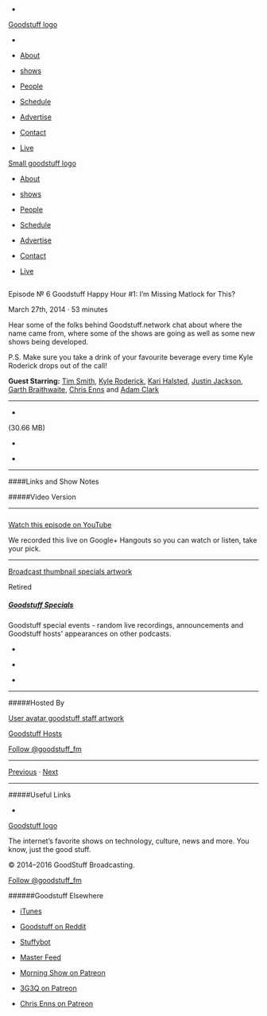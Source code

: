 

-
[Goodstuff logo](http://www.goodstuff.network/)[](/assets/goodstuff_logo-17c1fe6f378352de5d7345f76152130b.svg)

-


-  [About](/about)

-  [shows](/shows)

-  [People](/people)

-  [Schedule](/schedule)

-  [Advertise](/advertise)

-  [Contact](/contact)

-  [Live](/live)


[Small goodstuff logo](http://www.goodstuff.network/)[](/assets/small_goodstuff_logo-bf032e72b9ec41494f4d90905f1ad619.svg)


-  [About](/about)

-  [shows](/shows)

-  [People](/people)

-  [Schedule](/schedule)

-  [Advertise](/advertise)

-  [Contact](/contact)

-  [Live](/live)


##
Episode № 6
Goodstuff Happy Hour #1: I’m Missing Matlock for This?


March 27th, 2014
·
53
minutes


Hear some of the folks behind Goodstuff.network chat about where the name came from, where some of the shows are going as well as some new shows being developed.


P.S. Make sure you take a drink of your favourite beverage every time Kyle Roderick drops out of the call!


**Guest Starring:**
[Tim Smith](/people/ttimsmith),  [Kyle Roderick](/people/kyleroderick),  [Kari Halsted](/people/kari-halsted),  [Justin Jackson](/people/justin-jackson),  [Garth Braithwaite](/people/garthdb),  [Chris Enns](/people/chris-enns) and  [Adam Clark](/people/avclark)


------------------------------


-
[](https://goodstuffs3.s3.amazonaws.com/uploads/specials-6.mp3)(30.66 MB)

-
[](http://twitter.com/intent/tweet?text=Goodstuff%20Specials%20%E2%84%96%206%20on%20@goodstuff_fm%20-%20http://goodstuff.network/specials/6)

-
[](http://www.facebook.com/sharer/sharer.php?u=http://goodstuff.network/specials/6)


------------------------------


####Links and Show Notes

#####Video Version


------------------------------


#####
[Watch this episode on YouTube](https://www.youtube.com/watch?v=HfNcTKd6Twc)


We recorded this live on Google+ Hangouts so you can watch or listen, take your pick.


------------------------------


[Broadcast thumbnail specials artwork](/specials)[](https://goodstuffs3.s3.amazonaws.com/uploads/broadcast/image/24/broadcast_thumbnail_specials_artwork.png)

Retired


##### [Goodstuff Specials](/specials)


Goodstuff special events - random live recordings, announcements and Goodstuff hosts' appearances on other podcasts.

-
[](https://itunes.apple.com/us/podcast/goodstuff-specials/id854159948?mt=2)

-
[](/specials/feed)

-
[](mailto:sponsorship+specials@goodstuff.network?subject=%5BGoodStuff%20FM%5D%20Sponsorship%20Inquiry%20for%20Goodstuff%20Specials)


------------------------------


#####Hosted By


[User avatar goodstuff staff artwork](/people/goodstuff-hosts)[](https://goodstuffs3.s3.amazonaws.com/uploads/user/avatar/38/user_avatar_goodstuff-staff_artwork.png)

[Goodstuff Hosts](/people/goodstuff-hosts)


[Follow @goodstuff_fm](https://twitter.com/goodstuff_fm)


------------------------------


[Previous](/specials/5)
·
[Next](/specials/7)


------------------------------


#####Useful Links

-
[](mailto:contact+specials@goodstuff.network?subject=%5BGoodstuff%20FM%5D%20Feedback%20for%20Goodstuff%20Specials)


[Goodstuff logo](http://www.goodstuff.network/)[](/assets/goodstuff_logo-17c1fe6f378352de5d7345f76152130b.svg)


The internet’s favorite shows on technology, culture, news and more. You know, just the good stuff.


© 2014–2016 GoodStuff Broadcasting.

[Follow @goodstuff_fm](https://twitter.com/goodstufffm)


######Goodstuff Elsewhere

-  [iTunes](https://itunes.apple.com/us/artist/goodstuff-fm/id843385597?mt=2)

-  [Goodstuff on Reddit](https://www.reddit.com/r/Goodstuff_fm/)

-  [Stuffybot](http://stuffybot.goodstuff.network)

-  [Master Feed](/master/feed)

-  [Morning Show on Patreon](https://www.patreon.com/morningshow)

-  [3G3Q on Patreon](https://www.patreon.com/3g3q)

-  [Chris Enns on Patreon](https://www.patreon.com/ichris)
